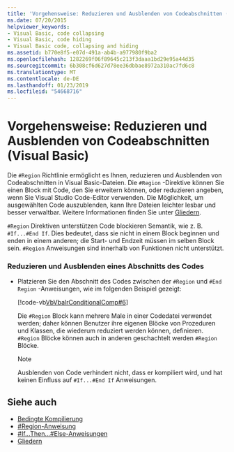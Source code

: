 ```yaml
---
title: 'Vorgehensweise: Reduzieren und Ausblenden von Codeabschnitten (Visual Basic)'
ms.date: 07/20/2015
helpviewer_keywords:
- Visual Basic, code collapsing
- Visual Basic, code hiding
- Visual Basic code, collapsing and hiding
ms.assetid: b770e8f5-e07d-491a-ab4b-a977980f9ba2
ms.openlocfilehash: 1282269f06f89645c213f3daaa1bd29e95a44d35
ms.sourcegitcommit: 6b308cf6d627d78ee36dbbae8972a310ac7fd6c8
ms.translationtype: MT
ms.contentlocale: de-DE
ms.lasthandoff: 01/23/2019
ms.locfileid: "54668716"
---
```

# <a name="how-to-collapse-and-hide-sections-of-code-visual-basic"></a>Vorgehensweise: Reduzieren und Ausblenden von Codeabschnitten (Visual Basic)
Die `#Region` Richtlinie ermöglicht es Ihnen, reduzieren und Ausblenden von Codeabschnitten in Visual Basic-Dateien. Die `#Region` -Direktive können Sie einen Block mit Code, den Sie erweitern können, oder reduzieren angeben, wenn Sie Visual Studio Code-Editor verwenden. Die Möglichkeit, um ausgewählten Code auszublenden, kann Ihre Dateien leichter lesbar und besser verwaltbar. Weitere Informationen finden Sie unter [Gliedern](/visualstudio/ide/outlining).  
  
 `#Region` Direktiven unterstützen Code blockieren Semantik, wie z. B. `#If...#End If`. Dies bedeutet, dass sie nicht in einem Block beginnen und enden in einem anderen; die Start- und Endzeit müssen im selben Block sein. `#Region` Anweisungen sind innerhalb von Funktionen nicht unterstützt.  
  
### <a name="to-collapse-and-hide-a-section-of-code"></a>Reduzieren und Ausblenden eines Abschnitts des Codes  
  
-   Platzieren Sie den Abschnitt des Codes zwischen der `#Region` und `#End Region` -Anweisungen, wie im folgenden Beispiel gezeigt:  
  
     [!code-vb[VbVbalrConditionalComp#6](../../../visual-basic/language-reference/directives/codesnippet/VisualBasic/how-to-collapse-and-hide-sections-of-code_1.vb)]  
  
     Die `#Region` Block kann mehrere Male in einer Codedatei verwendet werden; daher können Benutzer ihre eigenen Blöcke von Prozeduren und Klassen, die wiederum reduziert werden können, definieren. `#Region` Blöcke können auch in anderen geschachtelt werden `#Region` Blöcke.  
  
    > [!NOTE]
    >  Ausblenden von Code verhindert nicht, dass er kompiliert wird, und hat keinen Einfluss auf `#If...#End If` Anweisungen.  
  
## <a name="see-also"></a>Siehe auch
- [Bedingte Kompilierung](../../../visual-basic/programming-guide/program-structure/conditional-compilation.md)
- [#Region-Anweisung](../../../visual-basic/language-reference/directives/region-directive.md)
- [#If...Then...#Else-Anweisungen](../../../visual-basic/language-reference/directives/if-then-else-directives.md)
- [Gliedern](/visualstudio/ide/outlining)
